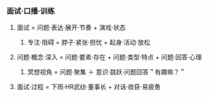 
### 面试·口播·训练

1. 面试 = 问题·表达·展开·节奏 + 演戏·状态
	1. 专注·阻碍 = 脖子·紧张·担忧 + 起身·活动·放松


2. 问题·概念·深入 = 问题·要素·存在 + 问题·类型·特点 + 问题·回答·心理
	1. 冥想视角 = 问题·聚集 ＋ 意识·跳跃·问题回答＂有趣嘛？＂


3. 面试·过程 = 下雨·HR武纺·董事长 + 对话·收获·易疲惫